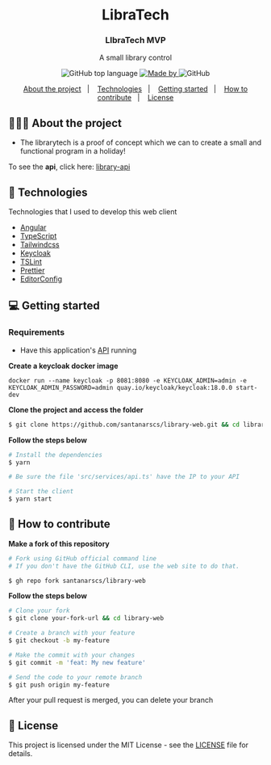 <h1 align="center">
  LibraTech
</h1>

<h3 align="center">
  LIbraTech MVP
</h3>

<p align="center">A small library control</p>

<p align="center">
  <img alt="GitHub top language" src="https://img.shields.io/github/languages/top/santanarscs/library-web">

  <a href="https://www.linkedin.com/in/raphael-santana-3a83a170/">
    <img alt="Made by" src="https://img.shields.io/badge/made%20by-Rapahel%20Santana-blue">
  </a>
  <img alt="GitHub" src="https://img.shields.io/github/license/santanarscs/library-web">
</p>

<p align="center">
  <a href="#-about-the-project">About the project</a>&nbsp;&nbsp;&nbsp;|&nbsp;&nbsp;&nbsp;
  <a href="#-technologies">Technologies</a>&nbsp;&nbsp;&nbsp;|&nbsp;&nbsp;&nbsp;
  <a href="#-getting-started">Getting started</a>&nbsp;&nbsp;&nbsp;|&nbsp;&nbsp;&nbsp;
  <a href="#-how-to-contribute">How to contribute</a>&nbsp;&nbsp;&nbsp;|&nbsp;&nbsp;&nbsp;
  <a href="#-license">License</a>
</p>

## 👨🏻‍💻 About the project

- <p style="">The librarytech is a proof of concept which we can to create a small and functional program in a holiday!</p>

To see the **api**, click here: [library-api](https://github/santanarscs/library-api)</br>

## 🚀 Technologies

Technologies that I used to develop this web client

- [Angular](https://angular.io)
- [TypeScript](https://www.typescriptlang.org/)
- [Tailwindcss](https://tailwindcss.com)
- [Keycloak](https://www.keycloak.org)
- [TSLint](https://palantir.github.io/tslint/)
- [Prettier](https://prettier.io/)
- [EditorConfig](https://editorconfig.org/)

## 💻 Getting started

### Requirements

- Have this application's [API](https://github.com/santanarscs/library-api) running

**Create a keycloak docker image**
```
docker run --name keycloak -p 8081:8080 -e KEYCLOAK_ADMIN=admin -e KEYCLOAK_ADMIN_PASSWORD=admin quay.io/keycloak/keycloak:18.0.0 start-dev
```

**Clone the project and access the folder**

```bash
$ git clone https://github.com/santanarscs/library-web.git && cd library-web
```

**Follow the steps below**

```bash
# Install the dependencies
$ yarn

# Be sure the file 'src/services/api.ts' have the IP to your API

# Start the client
$ yarn start
```

## 🤔 How to contribute

**Make a fork of this repository**

```bash
# Fork using GitHub official command line
# If you don't have the GitHub CLI, use the web site to do that.

$ gh repo fork santanarscs/library-web
```

**Follow the steps below**

```bash
# Clone your fork
$ git clone your-fork-url && cd library-web

# Create a branch with your feature
$ git checkout -b my-feature

# Make the commit with your changes
$ git commit -m 'feat: My new feature'

# Send the code to your remote branch
$ git push origin my-feature
```

After your pull request is merged, you can delete your branch

## 📝 License

This project is licensed under the MIT License - see the [LICENSE](LICENSE) file for details.
